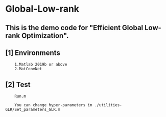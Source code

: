 # Global-Low-rank

## This is the demo code for "Efficient Global Low-rank Optimization".

## [1] Environments

        1.Matlab 2019b or above
        2.MatConvNet
  
## [2] Test  
    
        Run.m
        
        You can change hyper-parameters in ./utilities-GLR/Set_parameters_GLR.m
